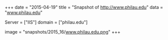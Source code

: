 
+++
date = "2015-04-19"
title = "Snapshot of http://www.philau.edu"
data = "www.philau.edu"

Server = ["IIS"]
domain = ["philau.edu"]

  image = "snapshots/2015_16/www.philau.edu.png"
+++
#
